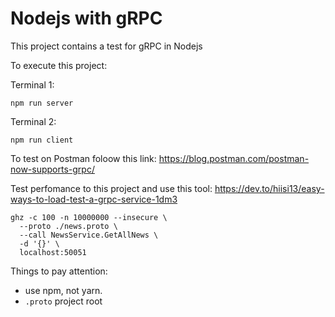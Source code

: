 # Nodejs with gRPC

This project contains a test for gRPC in Nodejs

To execute this project: 

Terminal 1: 

```
npm run server
```

Terminal 2: 

```
npm run client
```

To test on Postman foloow this link: https://blog.postman.com/postman-now-supports-grpc/ 

Test perfomance to this project and use this tool: https://dev.to/hiisi13/easy-ways-to-load-test-a-grpc-service-1dm3

```
ghz -c 100 -n 10000000 --insecure \
  --proto ./news.proto \
  --call NewsService.GetAllNews \
  -d '{}' \
  localhost:50051

```

Things to pay attention: 
 
- use npm, not yarn. 
- ```.proto``` project root 

